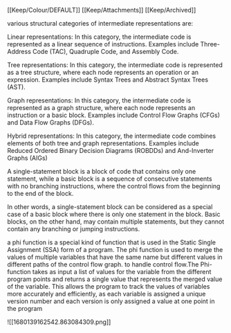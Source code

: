 [[Keep/Colour/DEFAULT]] [[Keep/Attachments]] [[Keep/Archived]] 

various structural categories of intermediate representations are:

Linear representations: In this category, the intermediate code is represented as a linear sequence of instructions. Examples include Three-Address Code (TAC), Quadruple Code, and Assembly Code.

Tree representations: In this category, the intermediate code is represented as a tree structure, where each node represents an operation or an expression. Examples include Syntax Trees and Abstract Syntax Trees (AST).

Graph representations: In this category, the intermediate code is represented as a graph structure, where each node represents an instruction or a basic block. Examples include Control Flow Graphs (CFGs) and Data Flow Graphs (DFGs).

Hybrid representations: In this category, the intermediate code combines elements of both tree and graph representations. Examples include Reduced Ordered Binary Decision Diagrams (ROBDDs) and And-Inverter Graphs (AIGs)



A single-statement block is a block of code that contains only one statement, while a basic block is a sequence of consecutive statements with no branching instructions, where the control flows from the beginning to the end of the block.

In other words, a single-statement block can be considered as a special case of a basic block where there is only one statement in the block. Basic blocks, on the other hand, may contain multiple statements, but they cannot contain any branching or jumping instructions.











a phi function is a special kind of function that is used in the Static Single Assignment (SSA) form of a program. The phi function is used to merge the values of multiple variables that have the same name but different values in different paths of the control flow graph. to handle control flow.The Phi-function takes as input a list of values for the variable from the different program points and returns a single value that represents the merged value of the variable. This allows the program to track the values of variables more accurately and efficiently, as each variable is assigned a unique version number and each version is only assigned a value at one point in the program


![[1680139162542.863084309.png]]